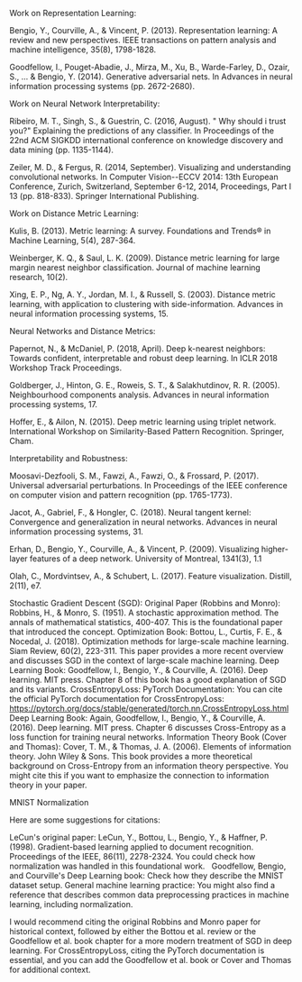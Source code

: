 Work on Representation Learning:

Bengio, Y., Courville, A., & Vincent, P. (2013). Representation learning: A review and new perspectives. IEEE transactions on pattern analysis and machine intelligence, 35(8), 1798-1828.

Goodfellow, I., Pouget-Abadie, J., Mirza, M., Xu, B., Warde-Farley, D., Ozair, S., ... & Bengio, Y. (2014). Generative adversarial nets. In Advances in neural information processing systems (pp. 2672-2680).

Work on Neural Network Interpretability: 

Ribeiro, M. T., Singh, S., & Guestrin, C. (2016, August). " Why should i trust you?" Explaining the predictions of any classifier. In Proceedings of the 22nd ACM SIGKDD international conference on knowledge discovery and data mining (pp. 1135-1144).

Zeiler, M. D., & Fergus, R. (2014, September). Visualizing and understanding convolutional networks. In Computer Vision--ECCV 2014: 13th European Conference, Zurich, Switzerland, September 6-12, 2014, Proceedings, Part I 13 (pp. 818-833). Springer International Publishing. 

Work on Distance Metric Learning: 

Kulis, B. (2013). Metric learning: A survey. Foundations and Trends® in Machine Learning, 5(4), 287-364.

Weinberger, K. Q., & Saul, L. K. (2009). Distance metric learning for large margin nearest neighbor classification. Journal of machine learning research, 10(2).   

Xing, E. P., Ng, A. Y., Jordan, M. I., & Russell, S. (2003). Distance metric learning, with application to clustering with side-information. Advances in neural information processing systems, 15.   

Neural Networks and Distance Metrics:

Papernot, N., & McDaniel, P. (2018, April). Deep k-nearest neighbors: Towards confident, interpretable and robust deep learning. In ICLR 2018 Workshop Track Proceedings.

Goldberger, J., Hinton, G. E., Roweis, S. T., & Salakhutdinov, R. R. (2005). Neighbourhood components analysis. Advances in neural information processing systems, 17.

Hoffer, E., & Ailon, N. (2015). Deep metric learning using triplet network. International Workshop on Similarity-Based Pattern Recognition. Springer, Cham.   

Interpretability and Robustness:

Moosavi-Dezfooli, S. M., Fawzi, A., Fawzi, O., & Frossard, P. (2017). Universal adversarial perturbations. In Proceedings of the IEEE conference on computer vision and pattern recognition (pp. 1765-1773).   

Jacot, A., Gabriel, F., & Hongler, C. (2018). Neural tangent kernel: Convergence and generalization in neural networks. Advances in neural information processing systems, 31.   

Erhan, D., Bengio, Y., Courville, A., & Vincent, P. (2009). Visualizing higher-layer features of a deep network. University of Montreal, 1341(3), 1.1

Olah, C., Mordvintsev, A., & Schubert, L. (2017). Feature visualization. Distill, 2(11), e7.

Stochastic Gradient Descent (SGD):
Original Paper (Robbins and Monro): Robbins, H., & Monro, S. (1951). A stochastic approximation method. The annals of mathematical statistics, 400-407. This is the foundational paper that introduced the concept.
Optimization Book: Bottou, L., Curtis, F. E., & Nocedal, J. (2018). Optimization methods for large-scale machine learning. Siam Review, 60(2), 223-311. This paper provides a more recent overview and discusses SGD in the context of large-scale machine learning.
Deep Learning Book: Goodfellow, I., Bengio, Y., & Courville, A. (2016). Deep learning. MIT press. Chapter 8 of this book has a good explanation of SGD and its variants.
CrossEntropyLoss:
PyTorch Documentation: You can cite the official PyTorch documentation for CrossEntropyLoss: https://pytorch.org/docs/stable/generated/torch.nn.CrossEntropyLoss.html   
Deep Learning Book: Again, Goodfellow, I., Bengio, Y., & Courville, A. (2016). Deep learning. MIT press. Chapter 6 discusses Cross-Entropy as a loss function for training neural networks.
Information Theory Book (Cover and Thomas): Cover, T. M., & Thomas, J. A. (2006). Elements of information theory. John Wiley & Sons. This book provides a more theoretical background on Cross-Entropy from an information theory perspective. You might cite this if you want to emphasize the connection to information theory in your paper.

MNIST Normalization

Here are some suggestions for citations:

LeCun's original paper: LeCun, Y., Bottou, L., Bengio, Y., & Haffner, P. (1998). Gradient-based learning applied to document recognition. Proceedings of the IEEE, 86(11), 2278-2324. You could check how normalization was handled in this foundational work.   
Goodfellow, Bengio, and Courville's Deep Learning book: Check how they describe the MNIST dataset setup.
General machine learning practice: You might also find a reference that describes common data preprocessing practices in machine learning, including normalization.

I would recommend citing the original Robbins and Monro paper for historical context, followed by either the Bottou et al. review or the Goodfellow et al. book chapter for a more modern treatment of SGD in deep learning. For CrossEntropyLoss, citing the PyTorch documentation is essential, and you can add the Goodfellow et al. book or Cover and Thomas for additional context.